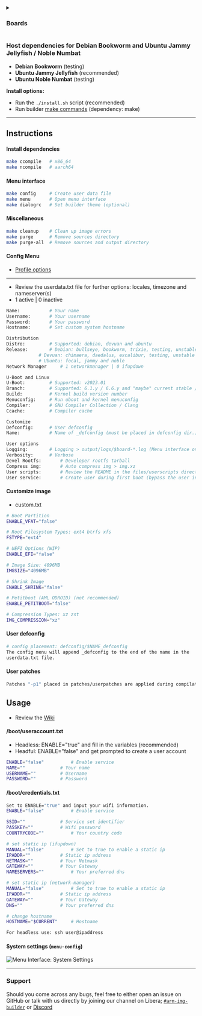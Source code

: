 <details>
<summary><h3>Boards</h3></summary>

```py
(*) Work in progress

# ALLWINNER
BananaPi M2 Zero (*)
BananaPi M4 Zero (*)
BananaPi P2 Zero (*)
Cubietruck (*)
NanoPi M1
NanoPi NEO
NanoPi NEO Plus2
NanoPi R1
OrangePi 3 (*)
OrangePi 3 LTS (*)
OrangePi One
OrangePi PC
OrangePi R1 (*)
PineA64+
Tritium

# AMLOGIC
BananaPi CM4
BananaPi M2 Pro
BananaPi M2S
BananaPi M5
H96-MAX X3
Le Potato
Odroid C1 (*)
Odroid C4
Odroid HC4
Odroid N2
Odroid N2L
Odroid N2+
Radxa Zero
X96-AIR	GBIT

# FREESCALE
Cubox-I (*)
FT20 (*)

# ROCKCHIP
Indiedroid Nova (*)
Khadas Edge2 (*)
Odroid M1 (*)
OrangePi 5 (*)
OrangePi 5 Plus (*)
Rock 5B	(*)

# SAMSUNG
Odroid XU4
```
</details>

### Host dependencies for Debian Bookworm and Ubuntu Jammy Jellyfish / Noble Numbat
* **Debian Bookworm** (testing)
* **Ubuntu Jammy Jellyfish** (recommended)
* **Ubuntu Noble Numbat** (testing)

**Install options:**
* Run the `./install.sh` script (recommended)
* Run builder [make commands](https://github.com/pyavitz/debian-image-builder#install-dependencies) (dependency: make)

---

## Instructions

#### Install dependencies

```sh
make ccompile   # x86_64
make ncompile   # aarch64
```

#### Menu interface

```sh
make config     # Create user data file
make menu       # Open menu interface
make dialogrc   # Set builder theme (optional)
```
#### Miscellaneous
```sh
make cleanup    # Clean up image errors
make purge      # Remove sources directory
make purge-all  # Remove sources and output directory
```
#### Config Menu
* [Profile options](https://github.com/pyavitz/debian-image-builder/commit/1c3e78652c4dfa06c1bb64d31e60f8dfb5145bec)

---

* Review the userdata.txt file for further options: locales, timezone and nameserver(s)
* 1 active | 0 inactive
```sh
Name:			# Your name
Username:		# Your username
Password:		# Your password
Hostname:		# Set custom system hostname

Distribution
Distro:			# Supported: debian, devuan and ubuntu
Release:		# Debian: bullseye, bookworm, trixie, testing, unstable and sid
			# Devuan: chimaera, daedalus, excalibur, testing, unstable and ceres
			# Ubuntu: focal, jammy and noble
Network Manager		# 1 networkmanager | 0 ifupdown

U-Boot and Linux
U-Boot:			# Supported: v2023.01
Branch:			# Supported: 6.1.y / 6.6.y and "maybe" current stable / rc
Build:			# Kernel build version number
Menuconfig:		# Run uboot and kernel menuconfig
Compiler:		# GNU Compiler Collection / Clang
Ccache:			# Compiler cache

Customize
Defconfig:		# User defconfig
Name:			# Name of _defconfig (must be placed in defconfig dir.)

User options
Logging:		# Logging > output/logs/$board-*.log (Menu interface only)
Verbosity:		# Verbose
Devel Rootfs:		# Developer rootfs tarball
Compress img:		# Auto compress img > img.xz
User scripts:		# Review the README in the files/userscripts directory
User service:		# Create user during first boot (bypass the user information above)
```

#### Customize image
* custom.txt
```sh
# Boot Partition
ENABLE_VFAT="false"

# Root Filesystem Types: ext4 btrfs xfs
FSTYPE="ext4"

# UEFI Options (WIP)
ENABLE_EFI="false"

# Image Size: 4096MB
IMGSIZE="4096MB"

# Shrink Image
ENABLE_SHRINK="false"

# Petitboot (AML ODROID) (not recommended)
ENABLE_PETITBOOT="false"

# Compression Types: xz zst
IMG_COMPRESSION="xz"
```
#### User defconfig

```sh
# config placement: defconfig/$NAME_defconfig
The config menu will append _defconfig to the end of the name in the
userdata.txt file.
```
#### User patches

```sh
Patches "-p1" placed in patches/userpatches are applied during compilation.
```

## Usage
* Review the [Wiki](https://github.com/pyavitz/debian-image-builder/wiki)
#### /boot/useraccount.txt
* Headless: ENABLE="true" and fill in the variables (recommended)
* Headful: ENABLE="false" and get prompted to create a user account
```sh
ENABLE="false"			# Enable service
NAME=""				# Your name
USERNAME=""			# Username
PASSWORD=""			# Password
```

#### /boot/credentials.txt
```sh
Set to ENABLE="true" and input your wifi information.
ENABLE="false"			# Enable service

SSID=""				# Service set identifier
PASSKEY=""			# Wifi password
COUNTRYCODE=""			# Your country code

# set static ip (ifupdown)
MANUAL="false"			# Set to true to enable a static ip
IPADDR=""			# Static ip address
NETMASK=""			# Your Netmask
GATEWAY=""			# Your Gateway
NAMESERVERS=""			# Your preferred dns

# set static ip (network-manager)
MANUAL="false"			# Set to true to enable a static ip
IPADDR=""			# Static ip address
GATEWAY=""			# Your Gateway
DNS=""				# Your preferred dns

# change hostname
HOSTNAME="$CURRENT"		# Hostname

For headless use: ssh user@ipaddress
```
#### System settings (`menu-config`)
<img src="https://i.imgur.com/oKDPNA1.png" alt="Menu Interface: System Settings" />

---

### Support

Should you come across any bugs, feel free to either open an issue on GitHub or talk with us directly by joining our channel on Libera; [`#arm-img-builder`](irc://irc.libera.chat/#arm-img-builder) or [Discord](https://discord.gg/mypJ7NW8BG)
